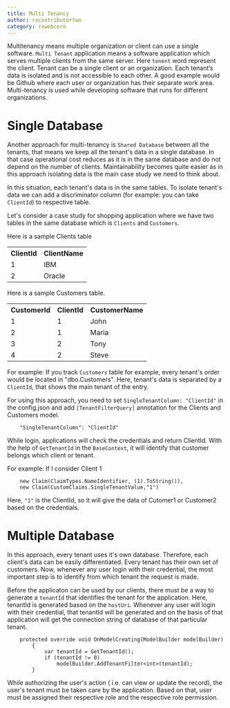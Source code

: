 ```yaml
---
title: Multi Tenancy
author: rxcontributortwo
category: rxwebcore
---
```


Multitenancy means multiple organization or client can use a single software. `Multi Tenant` application means a software application which serves multiple clients from the same server. Here `tenent` word represent the client. Tenant can be a single client or an organization. Each tenant’s data is isolated and is not accessible to each other. A good example would be Github where each user or organization has their separate work area. Multi-tenancy is used while developing software that runs for different organizations.

# Single Database

Another approach for multi-tenancy is `Shared Database` between all the tenants, that means we keep all the tenant's data in a single database. In that case operational cost reduces as it is in the same database and do not depend on the number of clients. Maintainability becomes quite easier as in this approach isolating data is the main case study we need to think about. 

In this situation, each tenant's data is in the same tables. To isolate tenant's data we can add a discriminator column (for example: you can take `ClientId`) to respective table.

Let's consider a case study for shopping application where we have two tables in the same database which is `Clients` and `Customers`. 

Here is a sample Clients table

<table class="table table-bordered">
<tr><th>ClientId</th><th>ClientName</th></tr>
<tr><td>1</td><td>IBM</td></tr>
<tr><td>2</td><td>Oracle</td></tr>
</table>

Here is a sample Customers table.

<table class="table table-bordered">
<tr><th>CustomerId</th><th>ClientId</th><th>CustomerName</th></tr>
<tr><td>1</td><td>1</td><td>John</td></tr>
<tr><td>2</td><td>1</td><td>Maria</td></tr>
<tr><td>3</td><td>2</td><td>Tony</td></tr>
<tr><td>4</td><td>2</td><td>Steve</td></tr>
</table>

For example: If you track `Customers` table for example, every tenant's order would be located in "dbo.Customers". Here, tenant's data is separated by a `ClientId`, that shows the main tenant of the entry. 

For using this approach, you need to set `SingleTenantColumn: "ClientId"` in the config.json and add `[TenantFilterQuery]` annotation for the Clients and Customers model. 

```
    "SingleTenantColumn": "ClientId"
```

While login, applications will check the credentials and return ClientId. With the help of `GetTenantId` in the `BaseContext`, it will identify that customer belongs which client or tenant.

For example: If I consider Client 1

```
    new Claim(ClaimTypes.NameIdentifier, (1).ToString()),
    new Claim(CustomClaims.SingleTenantValue,"1")
```

Here, `"1"` is the ClientId, so it will give the data of Cutomer1 or Customer2 based on the credentials.

# Multiple Database

In this approach, every tenant uses it's own database. Therefore, each client's data can be easily differentiated. Every tenant has their own set of customers. Now, whenever any user login with their credential, the most important step is to identify from which tenant the request is made.

Before the applicaton can be used by our clients, there must be a way to generate a `tenantId` that identifies the tenant for the application. Here, tenantId is generated based on the `hostUri`. Whenever any user will login with their credential, that tenantId will be generated and on the basis of that application will get the connection string of database of that particular tenant.

```
    protected override void OnModelCreating(ModelBuilder modelBuilder)
        {
            var tenantId = GetTenantId();
            if (tenantId != 0)
                modelBuilder.AddTenantFilter<int>(tenantId);
        }
```

While authorizing the user's action ( i.e. can view or update the record), the user's tenant must be taken care by the application. Based on that, user must be assigned their respective role and the respective role permission. 
